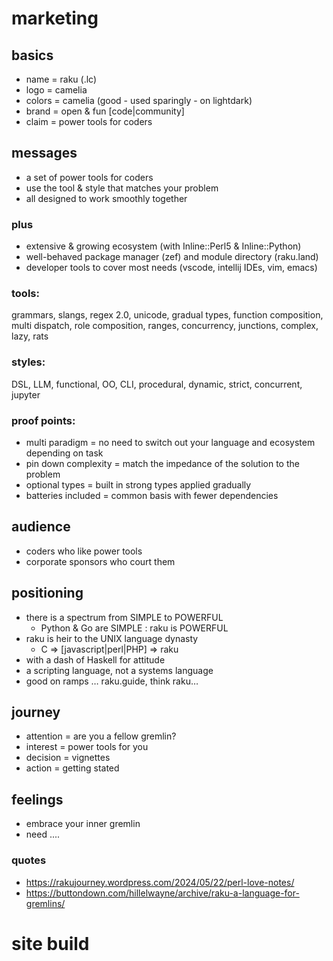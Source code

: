 # marketing

## basics
 - name = raku  (.lc)
 - logo = camelia
 - colors = camelia (good - used sparingly - on lightdark)
 - brand = open & fun [code|community]
 - claim = power tools for coders

## messages
 - a set of power tools for coders
 - use the tool & style that matches your problem
 - all designed to work smoothly together
 
### plus
 - extensive & growing ecosystem (with Inline::Perl5 & Inline::Python)
 - well-behaved package manager (zef) and module directory (raku.land)
 - developer tools to cover most needs (vscode, intellij IDEs, vim, emacs)

### tools:
grammars, slangs, regex 2.0, unicode, gradual types, function composition, multi dispatch, role composition, ranges, concurrency, junctions, complex, lazy, rats

### styles: 
DSL, LLM, functional, OO, CLI, procedural, dynamic, strict, concurrent, jupyter

### proof points:
 - multi paradigm = no need to switch out your language and ecosystem depending on task
 - pin down complexity = match the impedance of the solution to the problem
 - optional types = built in strong types applied gradually
 - batteries included = common basis with fewer dependencies

## audience
 - coders who like power tools
 - corporate sponsors who court them

## positioning
 - there is a spectrum from SIMPLE to POWERFUL
   - Python & Go are SIMPLE : raku is POWERFUL
 - raku is heir to the UNIX language dynasty
   - C => [javascript|perl|PHP] => raku
 - with a dash of Haskell for attitude
 - a scripting language, not a systems language
 - good on ramps … raku.guide, think raku…

## journey
 - attention = are you a fellow gremlin?
 - interest = power tools for you
 - decision = vignettes
 - action = getting stated

## feelings
- embrace your inner gremlin
- need ....

### quotes
 - https://rakujourney.wordpress.com/2024/05/22/perl-love-notes/
 - https://buttondown.com/hillelwayne/archive/raku-a-language-for-gremlins/


# site build
